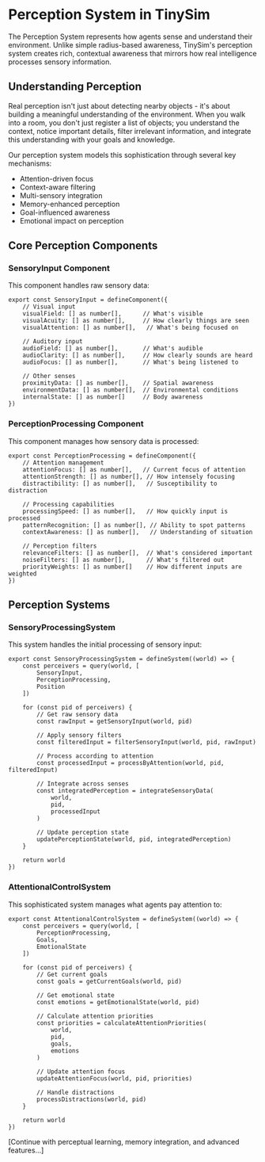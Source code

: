 # Perception System in TinySim

The Perception System represents how agents sense and understand their environment. Unlike simple radius-based awareness, TinySim's perception system creates rich, contextual awareness that mirrors how real intelligence processes sensory information.

## Understanding Perception

Real perception isn't just about detecting nearby objects - it's about building a meaningful understanding of the environment. When you walk into a room, you don't just register a list of objects; you understand the context, notice important details, filter irrelevant information, and integrate this understanding with your goals and knowledge.

Our perception system models this sophistication through several key mechanisms:

- Attention-driven focus
- Context-aware filtering
- Multi-sensory integration
- Memory-enhanced perception
- Goal-influenced awareness
- Emotional impact on perception

## Core Perception Components

### SensoryInput Component

This component handles raw sensory data:

    export const SensoryInput = defineComponent({
        // Visual input
        visualField: [] as number[],      // What's visible
        visualAcuity: [] as number[],     // How clearly things are seen
        visualAttention: [] as number[],   // What's being focused on

        // Auditory input
        audioField: [] as number[],       // What's audible
        audioClarity: [] as number[],     // How clearly sounds are heard
        audioFocus: [] as number[],       // What's being listened to

        // Other senses
        proximityData: [] as number[],    // Spatial awareness
        environmentData: [] as number[],  // Environmental conditions
        internalState: [] as number[]     // Body awareness
    })

### PerceptionProcessing Component

This component manages how sensory data is processed:

    export const PerceptionProcessing = defineComponent({
        // Attention management
        attentionFocus: [] as number[],   // Current focus of attention
        attentionStrength: [] as number[], // How intensely focusing
        distractibility: [] as number[],   // Susceptibility to distraction

        // Processing capabilities
        processingSpeed: [] as number[],   // How quickly input is processed
        patternRecognition: [] as number[], // Ability to spot patterns
        contextAwareness: [] as number[],   // Understanding of situation

        // Perception filters
        relevanceFilters: [] as number[],  // What's considered important
        noiseFilters: [] as number[],      // What's filtered out
        priorityWeights: [] as number[]    // How different inputs are weighted
    })

## Perception Systems

### SensoryProcessingSystem

This system handles the initial processing of sensory input:

    export const SensoryProcessingSystem = defineSystem((world) => {
        const perceivers = query(world, [
            SensoryInput,
            PerceptionProcessing,
            Position
        ])

        for (const pid of perceivers) {
            // Get raw sensory data
            const rawInput = getSensoryInput(world, pid)

            // Apply sensory filters
            const filteredInput = filterSensoryInput(world, pid, rawInput)

            // Process according to attention
            const processedInput = processByAttention(world, pid, filteredInput)

            // Integrate across senses
            const integratedPerception = integrateSensoryData(
                world,
                pid,
                processedInput
            )

            // Update perception state
            updatePerceptionState(world, pid, integratedPerception)
        }

        return world
    })

### AttentionalControlSystem

This sophisticated system manages what agents pay attention to:

    export const AttentionalControlSystem = defineSystem((world) => {
        const perceivers = query(world, [
            PerceptionProcessing,
            Goals,
            EmotionalState
        ])

        for (const pid of perceivers) {
            // Get current goals
            const goals = getCurrentGoals(world, pid)

            // Get emotional state
            const emotions = getEmotionalState(world, pid)

            // Calculate attention priorities
            const priorities = calculateAttentionPriorities(
                world,
                pid,
                goals,
                emotions
            )

            // Update attention focus
            updateAttentionFocus(world, pid, priorities)

            // Handle distractions
            processDistractions(world, pid)
        }

        return world
    })

[Continue with perceptual learning, memory integration, and advanced features...]
